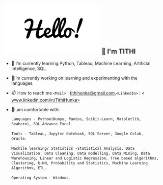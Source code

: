 ![](https://github.com/TithiHunka/TithiHunka/blob/main/Images/images.png)
👋 I'm TITHI
-------------
- 🌱 I’m currently learning Python, Tableau, Machine Learning, Artificial Intelligence, SQL
- 🌱I’m currently working on learning and experimenting with the languages
- 📫 How to reach me `<Mail>` : <tithihunka@gmail.com>,`<LinkedIn>` : < www.linkedin.com/in/TithiHunka>
- 🌈I am comfortable with: 
      
      Languages - Python(Numpy, Pandas, Scikit-Learn, Matplotlib, Seaborn), SQL,Advance Excel.
     
      Tools - Tableau, Jupyter Notebook, SQL Server, Google Colab, Oracle.

      Machile learning/ Statistics -Statistical Analysis, Data Visualization, Data Cleaning, Data modelling, Data Mining, Data Warehousing, Linear and Logistic Regression, Tree based algorithms, Clustering, k-NN, Probability and Statistics, Machine Learning Algorithms, ETL.
      
      Operating System - Windows.
<!---
TithiHunka/TithiHunka is a ✨ special ✨ repository because its `README.md` (this file) appears on your GitHub profile.
You can click the Preview link to take a look at your changes.
--->
